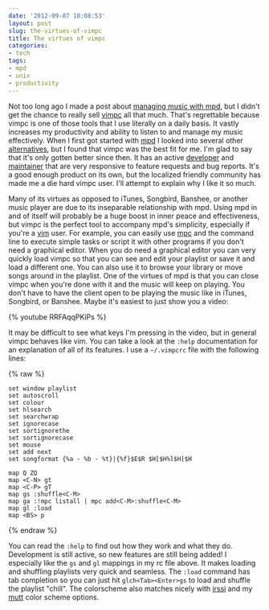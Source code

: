 ```yaml
---
date: '2012-09-07 18:08:53'
layout: post
slug: the-virtues-of-vimpc
title: The virtues of vimpc
categories:
- tech
tags:
- mpd
- unix
- productivity
---
```


Not too long ago I made a post about [managing music with mpd](/blog/2012/07/15/managing-music-with-mpd-and-mpc/), but I didn't get the chance to really sell [vimpc][] all that much. That's regrettable because vimpc is one of those tools that I use literally on a daily basis. It vastly increases my productivity and ability to listen to and manage my music effectively. When I first got started with [mpd][] I looked into several other [alternatives][clients], but I found that vimpc was the best fit for me. I'm glad to say that it's only gotten better since then. It has an active [developer][boysetsfrog] and [maintainer][richo] that are very responsive to feature requests and bug reports. It's a good enough product on its own, but the localized friendly community has made me a die hard vimpc user. I'll attempt to explain why I like it so much.

Many of its virtues as opposed to iTunes, Songbird, Banshee, or another music player are due to its inseparable relationship with mpd. Using mpd in and of itself will probably be a huge boost in inner peace and effectiveness, but vimpc is the perfect tool to accompany mpd's simplicity, especially if you're a [vim][] user. For example, you can easily use [mpc][] and the command line to execute simple tasks or script it with other programs if you don't need a graphical editor. When you do need a graphical editor you can very quickly load vimpc so that you can see and edit your playlist or save it and load a different one. You can also use it to browse your library or move songs around in the playlist. One of the virtues of mpd is that you can close vimpc when you're done with it and the music will keep on playing. You don't have to have the client open to be playing the music like in iTunes, Songbird, or Banshee. Maybe it's easiest to just show you a video:

{% youtube RRFAqqPKiPs %}

It may be difficult to see what keys I'm pressing in the video, but in general vimpc behaves like vim. You can take a look at the `:help` documentation for an explanation of all of its features. I use a `~/.vimpcrc` file with the following lines:

{% raw %}
```
set window playlist
set autoscroll
set colour
set hlsearch
set searchwrap
set ignorecase
set sortignorethe
set sortignorecase
set mouse
set add next
set songformat {%a - %b - %t}|{%f}$E$R $H[$H%l$H]$H

map Q ZQ
map <C-N> gt
map <C-P> gT
map gs :shuffle<C-M>
map ga :!mpc listall | mpc add<C-M>:shuffle<C-M>
map gl :load 
map <BS> p
```
{% endraw %}

You can read the `:help` to find out how they work and what they do. Development is still active, so new features are still being added! I especially like the `gs` and `gl` mappings in my rc file above. It makes loading and shuffling playlists very quick and seamless. The `:load` command has tab completion so you can just hit `glch<Tab><Enter>gs` to load and shuffle the playlist "chill". The colorscheme also matches nicely with [irssi][] and my [mutt][] color scheme options.

   [vimpc]: https://github.com/richo/vimpc
   [mpd]: http://en.wikipedia.org/wiki/Music_Player_Daemon
   [clients]: http://mpd.wikia.com/wiki/Clients
   [boysetsfrog]: http://sourceforge.net/users/boysetsfrog
   [richo]: https://github.com/richo
   [vim]: http://www.vim.org/
   [mpc]: http://mpd.wikia.com/wiki/Client:Mpc
   [irssi]: http://www.irssi.org/
   [mutt]: http://www.mutt.org/
